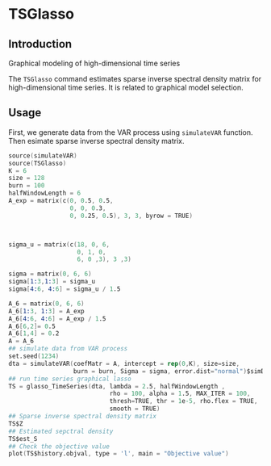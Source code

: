 # TSGlasso
## Introduction
Graphical modeling of high-dimensional time series

The `TSGlasso` command estimates sparse inverse spectral density matrix for high-dimensional time series. 
It is related to graphical model selection. 

## Usage
First, we generate data from the VAR process using `simulateVAR` function. Then esimate sparse inverse spectral density matrix.
```s
source(simulateVAR)
source(TSGlasso)
K = 6
size = 128
burn = 100
halfWindowLength = 6
A_exp = matrix(c(0, 0.5, 0.5,
                 0, 0, 0.3,
                 0, 0.25, 0.5), 3, 3, byrow = TRUE)



sigma_u = matrix(c(18, 0, 6,
                   0, 1, 0,
                   6, 0 ,3), 3 ,3)

sigma = matrix(0, 6, 6)
sigma[1:3,1:3] = sigma_u
sigma[4:6, 4:6] = sigma_u / 1.5

A_6 = matrix(0, 6, 6)
A_6[1:3, 1:3] = A_exp
A_6[4:6, 4:6] = A_exp / 1.5
A_6[6,2]= 0.5
A_6[1,4] = 0.2
A = A_6
## simulate data from VAR process
set.seed(1234)
dta = simulateVAR(coefMatr = A, intercept = rep(0,K), size=size, 
                  burn = burn, Sigma = sigma, error.dist="normal")$simData
## run time series graphical lasso
TS = glasso_TimeSeries(dta, lambda = 2.5, halfWindowLength , 
                            rho = 100, alpha = 1.5, MAX_ITER = 100, 
                            thresh=TRUE, thr = 1e-5, rho.flex = TRUE, 
                            smooth = TRUE)
## Sparse inverse spectral density matrix
TS$Z
## Estimated sepctral density
TS$est_S
## Check the objective value
plot(TS$history.objval, type = 'l', main = "Objective value")
```
